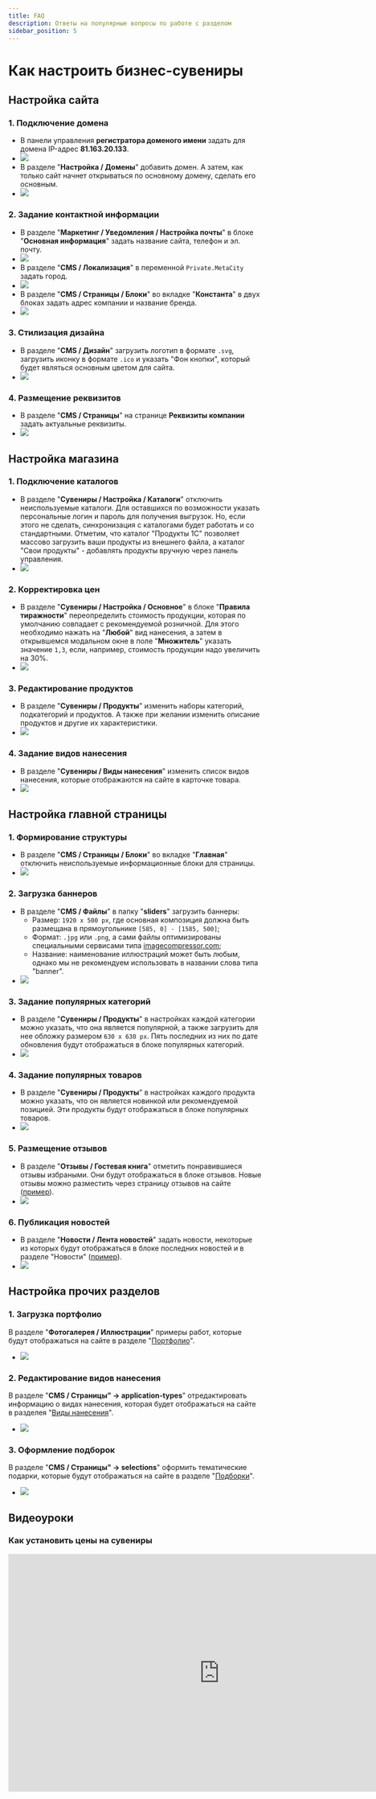```yaml
---
title: FAQ
description: Ответы на популярные вопросы по работе с разделом
sidebar_position: 5
---
```


# Как настроить бизнес-сувениры
## Настройка сайта
### 1. Подключение домена 
* В панели управления __регистратора доменого имени__ задать для домена IP-адрес __81.163.20.133__.
* ![](../_media/gift/gift00.png)
* В разделе "__Настройка / Домены__" добавить домен. А затем, как только сайт начнет открываться по основному домену, сделать его основным. 
* ![](../_media/gift/faq01.png)

### 2. Задание контактной информации 
* В разделе "__Маркетинг / Уведомления / Настройка почты__" в блоке "__Основная информация__" задать название сайта, телефон и эл. почту.
* ![](../_media/gift/faq02.png)
* В разделе "__CMS / Локализация__" в переменной `Private.MetaCity` задать город.
* ![](../_media/gift/faq03.png)
* В разделе "__CMS / Страницы / Блоки__" во вкладке "__Константа__" в двух блоках задать адрес компании и название бренда.
* ![](../_media/gift/faq04.png)

### 3. Стилизация дизайна
* В разделе "__CMS / Дизайн__" загрузить логотип в формате `.svg`, загрузить иконку в формате `.ico` и указать "Фон кнопки", который будет являться основным цветом для сайта.
* ![](../_media/gift/faq05.png)

### 4. Размещение реквизитов
* В разделе "__CMS / Страницы__" на странице __Реквизиты компании__ задать актуальные реквизиты.
* ![](../_media/gift/faq06.png)

## Настройка магазина
### 1. Подключение каталогов
* В разделе "__Сувениры / Настройка / Каталоги__" отключить неиспользуемые каталоги. Для оставшихся по возможности указать персональные логин и пароль для получения выгрузок. Но, если этого не сделать, синхронизация с каталогами будет работать и со стандартными. Отметим, что каталог "Продукты 1С" позволяет массово загрузить ваши продукты из внешнего файла, а каталог "Свои продукты" - добавлять продукты вручную через панель управления.
* ![](../_media/gift/settings-catalogs.png)

### 2. Корректировка цен
* В разделе "__Сувениры / Настройка / Основное__" в блоке "__Правила тиражности__" переопределить стоимость продукции, которая по умолчанию совпадает с рекомендуемой розничной. Для этого необходимо нажать на "__Любой__" вид нанесения, а затем в открывшемся модальном окне в поле "__Множитель__" указать значение `1,3`, если, например, стоимость продукции надо увеличить на 30%.
* ![](../_media/gift/gift36.png)

### 3. Редактирование продуктов
* В разделе "__Сувениры / Продукты__" изменить наборы категорий, подкатегорий и продуктов. А также при желании изменить описание продуктов и другие их характеристики.
* ![](../_media/gift/gift15.png)

### 4. Задание видов нанесения
* В разделе "__Сувениры / Виды нанесения__" изменить список видов нанесения, которые отображаются на сайте в карточке товара.
* ![](../_media/gift/gift21.png)

## Настройка главной страницы
### 1. Формирование структуры
* В разделе "__CMS / Страницы / Блоки__" во вкладке "__Главная__" отключить неиспользуемые информационные блоки для страницы.
* ![](../_media/gift/gift47.png)

### 2. Загрузка баннеров
* В разделе "__CMS / Файлы__" в папку "__sliders__" загрузить баннеры:
    + Размер: `1920 х 500 px`, где основная композиция должна быть размещана в прямоугольнике `[585, 0] - [1585, 500]`;
    + Формат: `.jpg` или `.png`, а сами файлы оптимизированы специальными сервисами типа [imagecompressor.com](https://imagecompressor.com/);
    + Название: наименование иллюстраций может быть любым, однако мы не рекомендуем использовать в названии слова типа "banner".
* ![](../_media/gift/gift49.png)

### 3. Задание популярных категорий
* В разделе "__Сувениры / Продукты__" в настройках каждой категории можно указать, что она является популярной, а также загрузить для нее обложку размером `630 х 630 px`. Пять последних из них по дате обновления будут отображаться в блоке популярных категорий.
* ![](../_media/gift/gift48.png)

### 4. Задание популярных товаров
* В разделе "__Сувениры / Продукты__" в настройках каждого продукта можно указать, что он является новинкой или рекомендуемой позицией. Эти продукты будут отображаться в блоке популярных товаров.
* ![](../_media/gift/gift44.png)

### 5. Размещение отзывов
* В разделе "__Отзывы / Гостевая книга__" отметить понравившиеся отзывы избраными. Они будут отображаться в блоке отзывов. Новые отзывы можно разместить через страницу отзывов на сайте ([пример](https://gifts.pixlpark.ru/guestbook)).
* ![](../_media/gift/gift46.png)

### 6. Публикация новостей
* В разделе "__Новости / Лента новостей__" задать новости, некоторые из которых будут отображаться в блоке последних новостей и в разделе "Новости" ([пример](https://gifts.pixlpark.ru/news)).
* ![](../_media/gift/gift45.png)

## Настройка прочих разделов
### 1. Загрузка портфолио
В разделе "__Фотогалерея / Иллюстрации__" примеры работ, которые будут отображаться на сайте в разделе "[Портфолио](https://gifts.pixlpark.ru/portfolio)".
* ![](../_media/gift/gift41.png)

### 2. Редактирование видов нанесения
В разделе "__CMS / Страницы" → application-types__" отредактировать информацию о видах нанесения, которая будет отображаться на сайте в разделея "[Виды нанесения](https://gifts.pixlpark.ru/application-types)".
* ![](../_media/gift/gift42.png)

### 3. Оформление подборок
В разделе "__CMS / Страницы" → selections__" оформить тематические подарки, которые будут отображаться на сайте в разделе "[Подборки](https://gifts.pixlpark.ru/selections)".
* ![](../_media/gift/gift43.png)

## Видеоуроки
### Как установить цены на сувениры
<iframe width="840" height="473" src="https://www.youtube.com/embed/go2B5--GI9s?si=EAxKkei4T1AKRYqb" title="YouTube video player" frameborder="0" allow="accelerometer; autoplay; clipboard-write; encrypted-media; gyroscope; picture-in-picture; web-share" allowfullscreen></iframe>